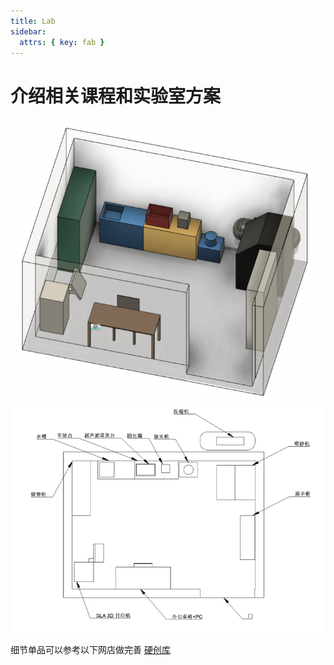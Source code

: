 ```yaml
---
title: Lab
sidebar:
  attrs: { key: fab }
---
```


# 介绍相关课程和实验室方案

![](https://raw.githubusercontent.com/bobwu0214/imageuploadservice/main/img/202210111952896.png)
![](https://raw.githubusercontent.com/bobwu0214/imageuploadservice/main/img/202210111952516.png)

细节单品可以参考以下网店做完善
[硬创库](https://shop110612716.taobao.com/?spm=a230r.7195193.1997079397.2.6b44cefdk1yzxd)
